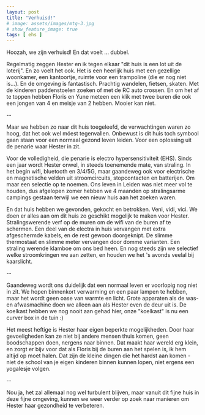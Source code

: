```yaml
---
layout: post
title: "Verhuisd!"
# image: assets/images/mtg-3.jpg
# show_feature_image: true
tags: [ ehs ]
---
```


Hoozah, we zijn verhuisd! En dat voelt ... dubbel.

Regelmatig zeggen Hester en ik tegen elkaar "dit huis is een lot uit de loterij". En zo voelt het ook. Het is een heerlijk huis met een gezellige woonkamer, een kantoortje, ruimte voor een trampoline (die er nog niet is...). En de omgeving is fantastisch. Prachtig wandelen, fietsen, skaten. Met de kinderen paddenstoelen zoeken of met de RC auto crossen. En om het af te toppen hebben Floris en Yune meteen een klik met twee buren die ook een jongen van 4 en meisje van 2 hebben. Mooier kan niet.

--

Maar we hebben zo naar dit huis toegeleefd, de verwachtingen waren zo hoog, dat het ook wel móest tegenvallen. Onbewust is dit huis toch symbool gaan staan voor een normaal gezond leven leiden. Voor een oplossing uit de penarie waar Hester in zit.

Voor de volledigheid, die penarie is electro hypersensitiviteit (EHS). Sinds een jaar wordt Hester onwel, in steeds toenemende mate, van straling. In het begin wifi, bluetooth en 3/4/5G, maar gaandeweg ook voor electrische en magnetische velden uit stroomcircuits, stopcontacten en batterijen. Om maar een selectie op te noemen. Ons leven in Leiden was niet meer vol te houden, dus afgelopen zomer hebben we 4 maanden op stralingsarme campings gestaan terwijl we een nieuw huis aan het zoeken waren.

En dat huis hebben we gevonden, gekocht en betrokken. Veni, vidi, vici. We doen er alles aan om dit huis zo geschikt mogelijk te maken voor Hester. Stralingswerende verf op de muren om de wifi van de buren af te schermen. Een deel van de electra in huis vervangen met extra afgeschermde kabels, en de rest gewoon doorgeknipt. De slimme thermostaat en slimme meter vervangen door domme varianten. Een straling werende klamboe om ons bed heen. En nog steeds zijn we selectief welke stroomkringen we aan zetten, en houden we het 's avonds veelal bij kaarslicht.

--

Gaandeweg wordt ons duidelijk dat een normaal leven er voorlopig nog niet in zit. We hopen binnenkort verwarming en een paar lampen te hebben, maar het wordt geen oase van warmte en licht. Grote apparaten als de was- en afwasmachine doen we alleen aan als Hester even de deur uit is. De koelkast hebben we nog nooit aan gehad hier, onze "koelkast" is nu een curver box in de tuin :)

Het meest heftige is Hester haar eigen beperkte mogelijkheden. Door haar gevoeligheden kan ze niet bij andere mensen thuis komen, geen boodschappen doen, nergens naar binnen. Dat maakt haar wereld erg klein, en zorgt er bijv voor dat als Floris bij de buren aan het spelen is, ik hem altijd op moet halen. Dat zijn de kleine dingen die het hardst aan komen - niet de school van je eigen kinderen binnen kunnen lopen, niet ergens een yogalesje volgen.

--

Nou ja, het zal allemaal nog wel turbulent blijven, maar vanuit dit fijne huis in deze fijne omgeving, kunnen we weer verder op zoek naar manieren om Hester haar gezondheid te verbeteren. 